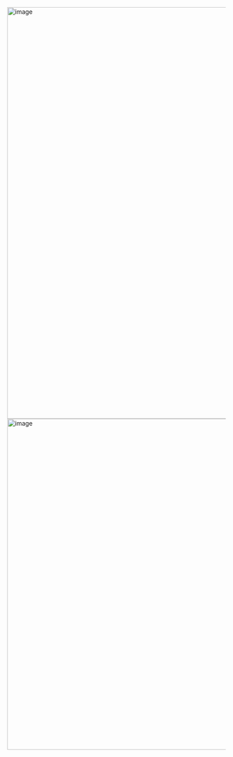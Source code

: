 <img width="950" alt="image" src="https://user-images.githubusercontent.com/37383368/195917630-38ac9000-d2b9-43f3-a392-f0e5773a25d4.png">
<img width="764" alt="image" src="https://user-images.githubusercontent.com/37383368/195917811-caacb337-ea7e-4afa-9ada-78a5e6b93cb6.png">
